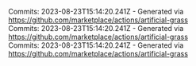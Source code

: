 Commits: 2023-08-23T15:14:20.241Z - Generated via https://github.com/marketplace/actions/artificial-grass
<br>
Commits: 2023-08-23T15:14:20.241Z - Generated via https://github.com/marketplace/actions/artificial-grass
<br>
Commits: 2023-08-23T15:14:20.241Z - Generated via https://github.com/marketplace/actions/artificial-grass
<br>

